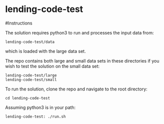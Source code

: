# lending-code-test

#Instructions

The solution requires python3 to run and processes the input data from:
    
    lending-code-test/data

which is loaded with the large data set.<p>
The repo contains both large and small data sets in these directories if you wish to test the solution on the small data set:

    lending-code-test/large
    lending-code-test/small

To run the solution, clone the repo and navigate to the root directory:

    cd lending-code-test
    
Assuming python3 is in your path:

    lending-code-test: ./run.sh









